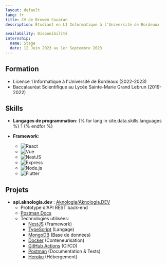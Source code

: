 ```yaml
---
layout: default
lang: fr
title: CV de Brewen Couaran
description: Étudiant en L1 Informatique à l'Université de Bordeaux

availability: Disponibilité
internship:
  name: Stage
  date: 12 Juin 2023 au 1er Septembre 2023
---
```

## Formation
* Licence 1 Informatique à l'Université de Bordeaux (2022-2023)
* Baccalauréat Scientifique au Lycée Sainte-Marie Grand Lebrun (2019-2022)

## Skills
* **Langages de programmation**:
{% for lang in site.data.skills.languages %}
<a>1</a>
{% endfor %}

* **Framework**:
    * ![React](https://img.shields.io/badge/-React%20(6/10)-61DAFB?logo=react&logoColor=black)
    * ![Vue](https://img.shields.io/badge/-Vue%20(7/10)-4FC08D?logo=vue.js&logoColor=white)
    * ![NestJS](https://img.shields.io/badge/-NestJS%20(8/10)-E0234E?logo=nestjs&logoColor=white)
    * ![Express](https://img.shields.io/badge/-Express%20(9/10)-000000?logo=express&logoColor=white)
    * ![Node.js](https://img.shields.io/badge/-Node.js%20(9/10)-339933?logo=node.js&logoColor=white)
    * ![Flutter](https://img.shields.io/badge/-Flutter%20(7/10)-02569B?logo=flutter&logoColor=white)

## Projets
  * **api.aknologia.dev** : [Aknologia/Aknologia.DEV](https://github.com/Aknologia/Aknologia.DEV)
    * Prototype d'API REST back-end
    * [Postman Docs](https://documenter.getpostman.com/view/19755036/UVkvKYV5)
    * Technologies utilisées:
      * [NestJS](https://nestjs.com/) (Framework)
      * [TypeScript](https://www.typescriptlang.org/) (Langage)
      * [MongoDB](https://www.mongodb.com/) (Base de données)
      * [Docker](https://www.docker.com/) (Conteneurisation)
      * [GitHub Actions](https://github.com/features/actions) (CI/CD)
      * [Postman](https://www.postman.com/) (Documentation & Tests)
      * [Heroku](https://www.heroku.com/) (Hébergement)